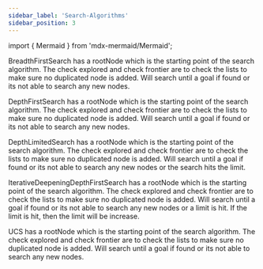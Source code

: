 ```yaml
---
sidebar_label: 'Search-Algorithms'
sidebar_position: 3
---
```

import { Mermaid } from 'mdx-mermaid/Mermaid';

<Mermaid chart = 'classDiagram
class BFS{
breadFirstSearch(Environment, Cell, Lock): list
check_explored(list, Node): bool
check_frontier(list, Node): bool
}'/>

BreadthFirstSearch has a rootNode which is the starting point of the search algorithm. 
The check explored and check frontier are to check the lists to make sure no duplicated node is added. 
Will search until a goal if found or its not able to search any new nodes. 


<Mermaid chart = 'classDiagram
class DFS{
depthFirstSearch(Environment, Cell, Lock): list
checklist(Node, list, list): bool
}'/>

DepthFirstSearch has a rootNode which is the starting point of the search algorithm.
The check explored and check frontier are to check the lists to make sure no duplicated node is added. 
Will search until a goal if found or its not able to search any new nodes. 

<Mermaid chart = 'classDiagram
class DLS{
depthLimitedSearch(Environment, Cell, limit): list
checklist(Node, list, list): bool
}'/>

DepthLimitedSearch has a rootNode which is the starting point of the search algorithm.
The check explored and check frontier are to check the lists to make sure no duplicated node is added. 
Will search until a goal if found or its not able to search any new nodes or the search hits the limit. 


<Mermaid chart = 'classDiagram
class IDLS{
depthLimitedSearch(Environment, Cell, limit, time): list
checklist(Node, list, list): bool
}'/>

IterativeDeepeningDepthFirstSearch has a rootNode which is the starting point of the search algorithm.
The check explored and check frontier are to check the lists to make sure no duplicated node is added. 
Will search until a goal if found or its not able to search any new nodes  or a limit is hit.
If the limit is hit, then the limit will be increase. 

<Mermaid chart = 'classDiagram
class UCS{
partition(list, low, high): int
quickSort(list, low, high)
uniformed_cost_search(environment, root): list
checklist(Node, list, list): bool
}'/>

UCS has a rootNode which is the starting point of the search algorithm.
The check explored and check frontier are to check the lists to make sure no duplicated node is added. 
Will search until a goal if found or its not able to search any new nodes. 